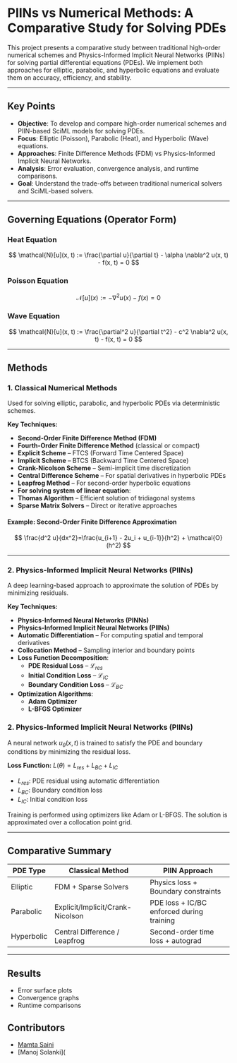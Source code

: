 # PIINs vs Numerical Methods: A Comparative Study for Solving PDEs

This project presents a comparative study between traditional high-order numerical schemes and Physics-Informed Implicit Neural Networks (PIINs) for solving partial differential equations (PDEs). We implement both approaches for elliptic, parabolic, and hyperbolic equations and evaluate them on accuracy, efficiency, and stability.

---

## Key Points

- **Objective**: To develop and compare high-order numerical schemes and PIIN-based SciML models for solving PDEs.
- **Focus**: Elliptic (Poisson), Parabolic (Heat), and Hyperbolic (Wave) equations.
- **Approaches**: Finite Difference Methods (FDM) vs Physics-Informed Implicit Neural Networks.
- **Analysis**: Error evaluation, convergence analysis, and runtime comparisons.
- **Goal**: Understand the trade-offs between traditional numerical solvers and SciML-based solvers.

---

## Governing Equations (Operator Form)

### Heat Equation
$$
\mathcal{N}[u](x, t) := \frac{\partial u}{\partial t} - \alpha \nabla^2 u(x, t) - f(x, t) = 0
$$

### Poisson Equation
$$
\mathcal{N}[u] (x) := -\nabla^2 u(x) - f(x) = 0
$$

### Wave Equation
$$
\mathcal{N}[u](x, t) := \frac{\partial^2 u}{\partial t^2} - c^2 \nabla^2 u(x, t) - f(x, t) = 0
$$

---

## Methods

### 1. Classical Numerical Methods

Used for solving elliptic, parabolic, and hyperbolic PDEs via deterministic schemes.

**Key Techniques:**

- **Second-Order Finite Difference Method (FDM)**
- **Fourth-Order Finite Difference Method** (classical or compact)
- **Explicit Scheme** – FTCS (Forward Time Centered Space)
- **Implicit Scheme** – BTCS (Backward Time Centered Space)
- **Crank-Nicolson Scheme** – Semi-implicit time discretization
- **Central Difference Scheme** – For spatial derivatives in hyperbolic PDEs
- **Leapfrog Method** – For second-order hyperbolic equations
- **For solving system of linear equation**:
 - **Thomas Algorithm** – Efficient solution of tridiagonal systems
 - **Sparse Matrix Solvers** – Direct or iterative approaches

#### Example: Second-Order Finite Difference Approximation
$$
\frac{d^2 u}{dx^2}=\frac{u_{i+1} - 2u_i + u_{i-1}}{h^2} + \mathcal{O}(h^2)
$$

---

### 2. Physics-Informed Implicit Neural Networks (PIINs)

A deep learning-based approach to approximate the solution of PDEs by minimizing residuals.

**Key Techniques:**

- **Physics-Informed Neural Networks (PINNs)**
- **Physics-Informed Implicit Neural Networks (PIINs)**
- **Automatic Differentiation** – For computing spatial and temporal derivatives
- **Collocation Method** – Sampling interior and boundary points
- **Loss Function Decomposition**:
  - **PDE Residual Loss** – $\mathcal{L}_{res}$
  - **Initial Condition Loss** – $\mathcal{L}_{IC}$
  - **Boundary Condition Loss** – $\mathcal{L}_{BC}$
- **Optimization Algorithms**:
  - **Adam Optimizer**
  - **L-BFGS Optimizer**

### 2. Physics-Informed Implicit Neural Networks (PIINs)

A neural network $u_\theta(x, t)$ is trained to satisfy the PDE and boundary conditions by minimizing the residual loss.

**Loss Function:**
$L(\theta) = L_{res} + L_{BC} + L_{IC}$


- $L_{res}$: PDE residual using automatic differentiation
- $L_{BC}$: Boundary condition loss
- $L_{IC}$: Initial condition loss

Training is performed using optimizers like Adam or L-BFGS. The solution is approximated over a collocation point grid.

---

## Comparative Summary

| PDE Type   | Classical Method                     | PIIN Approach                               |
|------------|--------------------------------------|---------------------------------------------|
| Elliptic   | FDM + Sparse Solvers                 | Physics loss + Boundary constraints         |
| Parabolic  | Explicit/Implicit/Crank-Nicolson     | PDE loss + IC/BC enforced during training   |
| Hyperbolic | Central Difference / Leapfrog        | Second-order time loss + autograd           |

---

## Results

- Error surface plots
- Convergence graphs
- Runtime comparisons

## Contributors

- [Mamta Saini](https://github.com/your-profile)
- [Manoj Solanki](
